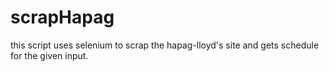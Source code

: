 # scrapHapag
this script uses selenium to scrap the hapag-lloyd's site and gets schedule for the given input.
